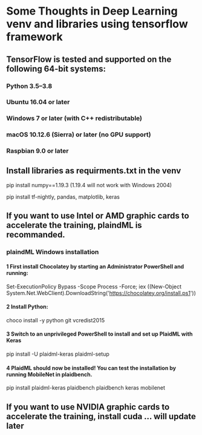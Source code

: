 # Some Thoughts in Deep Learning venv and libraries using tensorflow framework

## TensorFlow is tested and supported on the following 64-bit systems:

### Python 3.5–3.8
### Ubuntu 16.04 or later
### Windows 7 or later (with C++ redistributable)
### macOS 10.12.6 (Sierra) or later (no GPU support)
### Raspbian 9.0 or later

## Install libraries as requirments.txt in the venv

pip install numpy==1.19.3 (1.19.4 will not work with Windows 2004)

pip install tf-nightly, pandas, matplotlib, keras

## If you want to use Intel or AMD graphic cards to accelerate the training, plaindML is recommanded. 

### plaindML Windows installation

#### 1 First install Chocolatey by starting an Administrator PowerShell and running:

Set-ExecutionPolicy Bypass -Scope Process -Force; iex ((New-Object System.Net.WebClient).DownloadString('https://chocolatey.org/install.ps1'))

#### 2 Install Python:

choco install -y python git vcredist2015

#### 3 Switch to an unprivileged PowerShell to install and set up PlaidML with Keras

pip install -U plaidml-keras
plaidml-setup

#### 4 PlaidML should now be installed! You can test the installation by running MobileNet in plaidbench.

pip install plaidml-keras plaidbench
plaidbench keras mobilenet

## If you want to use NVIDIA graphic cards to accelerate the training, install cuda ... will update later